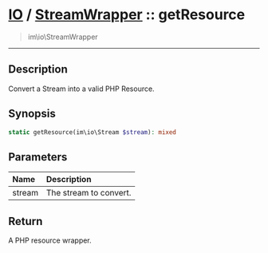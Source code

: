 # [IO](IO.md) / [StreamWrapper](IO-StreamWrapper.md) :: getResource
 > im\io\StreamWrapper
____

## Description
Convert a Stream into a valid PHP Resource.

## Synopsis
```php
static getResource(im\io\Stream $stream): mixed
```

## Parameters
| Name | Description |
| :--- | :---------- |
| stream | The stream to convert. |

## Return
A PHP resource wrapper.
